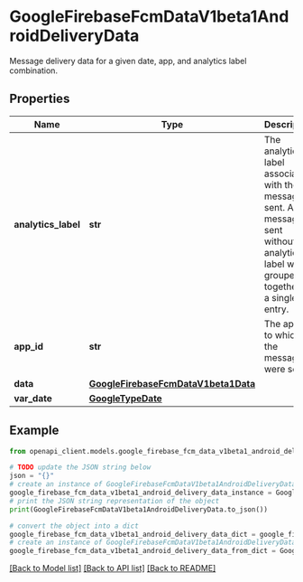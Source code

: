# GoogleFirebaseFcmDataV1beta1AndroidDeliveryData

Message delivery data for a given date, app, and analytics label combination.

## Properties

Name | Type | Description | Notes
------------ | ------------- | ------------- | -------------
**analytics_label** | **str** | The analytics label associated with the messages sent. All messages sent without an analytics label will be grouped together in a single entry. | [optional] 
**app_id** | **str** | The app ID to which the messages were sent. | [optional] 
**data** | [**GoogleFirebaseFcmDataV1beta1Data**](GoogleFirebaseFcmDataV1beta1Data.md) |  | [optional] 
**var_date** | [**GoogleTypeDate**](GoogleTypeDate.md) |  | [optional] 

## Example

```python
from openapi_client.models.google_firebase_fcm_data_v1beta1_android_delivery_data import GoogleFirebaseFcmDataV1beta1AndroidDeliveryData

# TODO update the JSON string below
json = "{}"
# create an instance of GoogleFirebaseFcmDataV1beta1AndroidDeliveryData from a JSON string
google_firebase_fcm_data_v1beta1_android_delivery_data_instance = GoogleFirebaseFcmDataV1beta1AndroidDeliveryData.from_json(json)
# print the JSON string representation of the object
print(GoogleFirebaseFcmDataV1beta1AndroidDeliveryData.to_json())

# convert the object into a dict
google_firebase_fcm_data_v1beta1_android_delivery_data_dict = google_firebase_fcm_data_v1beta1_android_delivery_data_instance.to_dict()
# create an instance of GoogleFirebaseFcmDataV1beta1AndroidDeliveryData from a dict
google_firebase_fcm_data_v1beta1_android_delivery_data_from_dict = GoogleFirebaseFcmDataV1beta1AndroidDeliveryData.from_dict(google_firebase_fcm_data_v1beta1_android_delivery_data_dict)
```
[[Back to Model list]](../README.md#documentation-for-models) [[Back to API list]](../README.md#documentation-for-api-endpoints) [[Back to README]](../README.md)


